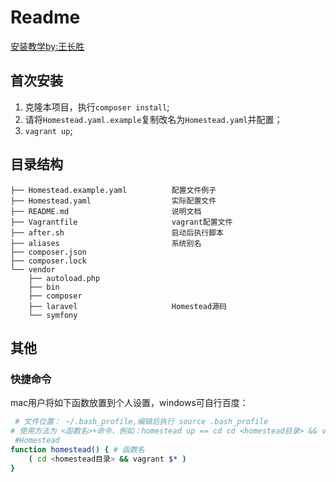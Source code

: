 # Readme

[安装教学by:王长胜](http://docs.mojia-ohc.com:8081/#/docs/homestead)

## 首次安装

1. 克隆本项目，执行`composer install`;
2. 请将`Homestead.yaml.example`复制改名为`Homestead.yaml`并配置；
3. `vagrant up`;
   
## 目录结构

```
├── Homestead.example.yaml          配置文件例子
├── Homestead.yaml                  实际配置文件
├── README.md                       说明文档
├── Vagrantfile                     vagrant配置文件
├── after.sh                        启动后执行脚本
├── aliases                         系统别名
├── composer.json
├── composer.lock
└── vendor
    ├── autoload.php
    ├── bin
    ├── composer
    ├── laravel                     Homestead源码
    └── symfony
```

## 其他

### 快捷命令

mac用户将如下函数放置到个人设置，windows可自行百度：

```bash
 # 文件位置： ~/.bash_profile,编辑后执行 source .bash_profile
# 使用方法为 <函数名>+命令，例如：homestead up == cd cd <homestead目录> && vagrant up
 #Homestead
function homestead() { # 函数名
    ( cd <homestead目录> && vagrant $* )
}
```